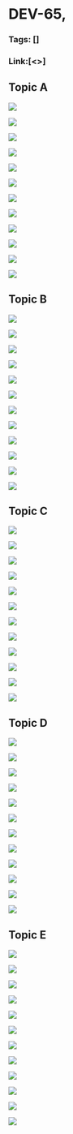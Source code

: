 # DEV-65,
### Tags: []
### Link:[<>]

## Topic A
![](../images/DEV-65/DEV-65-A1.png)

![](../images/DEV-65/DEV-65-A2.png)

![](../images/DEV-65/DEV-65-A3.png)

![](../images/DEV-65/DEV-65-A4.png)

![](../images/DEV-65/DEV-65-A5.png)

![](../images/DEV-65/DEV-65-A6.png)

![](../images/DEV-65/DEV-65-A7.png)

![](../images/DEV-65/DEV-65-A8.png)

![](../images/DEV-65/DEV-65-A9.png)

![](../images/DEV-65/DEV-65-A10.png)

![](../images/DEV-65/DEV-65-A11.png)

![](../images/DEV-65/DEV-65-A12.png)

## Topic B
![](../images/DEV-65/DEV-65-B1.png)

![](../images/DEV-65/DEV-65-B2.png)

![](../images/DEV-65/DEV-65-B3.png)

![](../images/DEV-65/DEV-65-B4.png)

![](../images/DEV-65/DEV-65-B5.png)

![](../images/DEV-65/DEV-65-B6.png)

![](../images/DEV-65/DEV-65-B7.png)

![](../images/DEV-65/DEV-65-B8.png)

![](../images/DEV-65/DEV-65-B9.png)

![](../images/DEV-65/DEV-65-B10.png)

![](../images/DEV-65/DEV-65-B11.png)

![](../images/DEV-65/DEV-65-B12.png)

## Topic C
![](../images/DEV-65/DEV-65-C1.png)

![](../images/DEV-65/DEV-65-C2.png)

![](../images/DEV-65/DEV-65-C3.png)

![](../images/DEV-65/DEV-65-C4.png)

![](../images/DEV-65/DEV-65-C5.png)

![](../images/DEV-65/DEV-65-C6.png)

![](../images/DEV-65/DEV-65-C7.png)

![](../images/DEV-65/DEV-65-C8.png)

![](../images/DEV-65/DEV-65-C9.png)

![](../images/DEV-65/DEV-65-C10.png)

![](../images/DEV-65/DEV-65-C11.png)

![](../images/DEV-65/DEV-65-C12.png)

## Topic D
![](../images/DEV-65/DEV-65-D1.png)

![](../images/DEV-65/DEV-65-D2.png)

![](../images/DEV-65/DEV-65-D3.png)

![](../images/DEV-65/DEV-65-D4.png)

![](../images/DEV-65/DEV-65-D5.png)

![](../images/DEV-65/DEV-65-D6.png)

![](../images/DEV-65/DEV-65-D7.png)

![](../images/DEV-65/DEV-65-D8.png)

![](../images/DEV-65/DEV-65-D9.png)

![](../images/DEV-65/DEV-65-D10.png)

![](../images/DEV-65/DEV-65-D11.png)

![](../images/DEV-65/DEV-65-D12.png)

## Topic E
![](../images/DEV-65/DEV-65-E1.png)

![](../images/DEV-65/DEV-65-E2.png)

![](../images/DEV-65/DEV-65-E3.png)

![](../images/DEV-65/DEV-65-E4.png)

![](../images/DEV-65/DEV-65-E5.png)

![](../images/DEV-65/DEV-65-E6.png)

![](../images/DEV-65/DEV-65-E7.png)

![](../images/DEV-65/DEV-65-E8.png)

![](../images/DEV-65/DEV-65-E9.png)

![](../images/DEV-65/DEV-65-E10.png)

![](../images/DEV-65/DEV-65-E11.png)

![](../images/DEV-65/DEV-65-E12.png)


